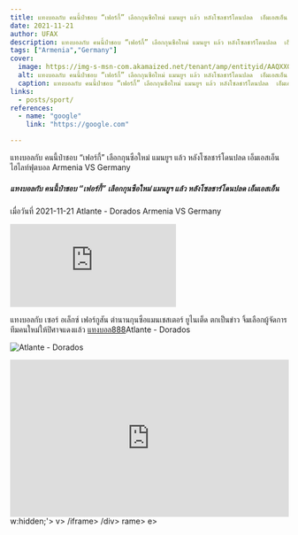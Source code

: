 ```yaml
---
title: แทงบอลกับ คนนี้ป๋าชอบ “เฟอร์กี้” เลือกกุนซือใหม่ แมนยูฯ แล้ว หลังโซลชาร์โดนปลด  เอ็มเอสเอ็น
date: 2021-11-21
author: UFAX
description: แทงบอลกับ คนนี้ป๋าชอบ “เฟอร์กี้” เลือกกุนซือใหม่ แมนยูฯ แล้ว หลังโซลชาร์โดนปลด  เอ็มเอสเอ็น 2021-11-21
tags: ["Armenia","Germany"]
cover:
  image: https://img-s-msn-com.akamaized.net/tenant/amp/entityid/AAQXXGn.img?h=630&w=1200&m=6&q=60&o=t&l=f&f=jpg&x=610&y=288
  alt: แทงบอลกับ คนนี้ป๋าชอบ “เฟอร์กี้” เลือกกุนซือใหม่ แมนยูฯ แล้ว หลังโซลชาร์โดนปลด  เอ็มเอสเอ็น
  caption: แทงบอลกับ คนนี้ป๋าชอบ “เฟอร์กี้” เลือกกุนซือใหม่ แมนยูฯ แล้ว หลังโซลชาร์โดนปลด  เอ็มเอสเอ็น
links:
  - posts/sport/
references:
  - name: "google"
    link: "https://google.com"

---
```


แทงบอลกับ คนนี้ป๋าชอบ “เฟอร์กี้” เลือกกุนซือใหม่ แมนยูฯ แล้ว หลังโซลชาร์โดนปลด  เอ็มเอสเอ็นไฮไลท์ฟุตบอล Armenia VS Germany

<!--more-->

##### แทงบอลกับ คนนี้ป๋าชอบ “เฟอร์กี้” เลือกกุนซือใหม่ แมนยูฯ แล้ว หลังโซลชาร์โดนปลด  เอ็มเอสเอ็น


เมื่อวันที่ 2021-11-21 Atlante - Dorados Armenia VS Germany

![แทงบอลกับคนนี้ป๋าชอบ](https://img-s-msn-com.akamaized.net/tenant/amp/entityid/AAQXXGn.img?h=630&w=1200&m=6&q=60&o=t&l=f&f=jpg&x=610&y=288 "แทงบอลกับคนนี้ป๋าชอบ")


แทงบอลกับ เซอร์ อเล็กซ์ เฟอร์กูสัน ตำนานกุนซือแมนเชสเตอร์ ยูไนเต็ด ตกเป็นข่าว จิ้มเลือกผู้จัดการทีมคนใหม่ให้ปิศาจแดงแล้ว <a href="https://bit.ly/3ovjgXC">แทงบอล888</a>Atlante - Dorados

![Atlante - Dorados](https://www.scorebat.com/og/m/og1070141.jpeg "Atlante - Dorados")


<div style='width:100%;height:0px;position:relative;padding-bottom:56.250%;'><iframe src='https://www.scorebat.com/embed/v/619aabf29ad6d/?utm_source=api&utm_medium=video&utm_campaign=dflt' frameborder='0' width='100%' height='100%' allowfullscreen allow='autoplay; fullscreen' style='width:100%;height:100%;position:absolute;left:0px;top:0px;overflow:hidden;'></iframe></div>
w:hidden;'></iframe></div>
v>
/iframe></div>
/div>
rame></div>
e></div>
